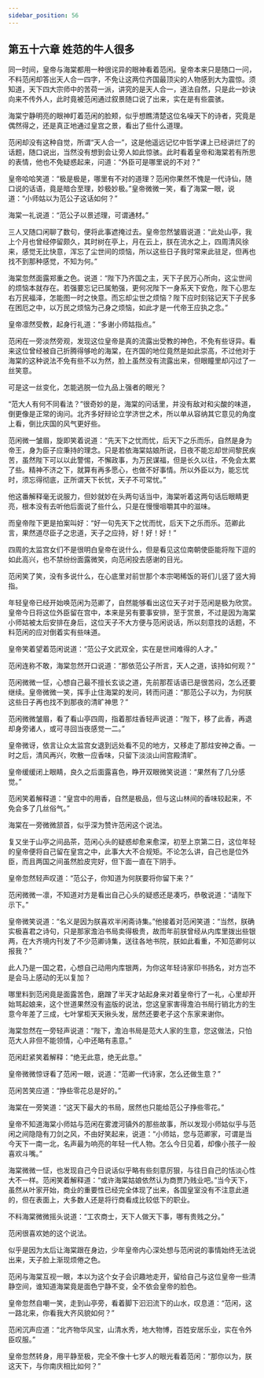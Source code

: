```yaml
---
sidebar_position: 56
---
```


## 第五十六章 **姓范的牛人很多**

同一时间，皇帝与海棠都用一种很诧异的眼神看着范闲。皇帝本来只是随口一问，不料范闲却答出天人合一四字，不免让这两位齐国最顶尖的人物感到大为震惊。须知道，天下四大宗师中的苦荷一派，讲究的是天人合一，道法自然，只是此一妙诀向来不传外人，此时竟被范闲通过叙景随口说了出来，实在是有些震骇。

海棠宁静明亮的眼神盯着范闲的脸颊，似乎想瞧清楚这位名噪天下的诗者，究竟是偶然得之，还是真正地通过皇宫之景，看出了些什么道理。

范闲却没有这种自觉，所谓“天人合一”，这是他遥远记忆中哲学课上已经讲烂了的话题，随口说出，当然没有想到会让旁人如此惊骇。此时看着皇帝和海棠若有所思的表情，他也不免疑惑起来，问道：“外臣可是哪里说的不对？”

皇帝哈哈笑道：“极是极是，哪里有不对的道理？范闲你果然不愧是一代诗仙，随口说的话语，竟是暗合至理，妙极妙极。”皇帝微微一笑，看了海棠一眼，说道：“小师姑以为范公子这话如何？”

海棠一礼说道：“范公子以景述理，可谓通材。”

三人又随口闲聊了数句，便将此事遮掩过去。皇帝忽然皱眉说道：“此处山亭，我上个月也曾经停留颇久，其时树在亭上，月在云上，朕在流水之上，四周清风徐来，感觉无比快意，浑忘了尘世间的烦恼，所以这些日子我时常来此驻足，但再也找不到那种感觉，不知为何。”

海棠忽然面露郑重之色。说道：“陛下乃齐国之主，天下子民万心所向，这尘世间的烦恼本就存在。若强要忘记已属勉强，更何况陛下一身系天下安危，陛下心思左右万民福泽，怎能图一时之快意。而忘却尘世之烦恼？陛下应时刻铭记天下子民多在困厄之中，以万民之烦恼为己身之烦恼，如此才是一代帝王应执之念。”

皇帝凛然受教，起身行礼道：“多谢小师姑指点。”

范闲在一旁淡然旁观，发现这位皇帝是真的流露出受教的神色，不免有些讶异。看来这位曾经被自己折腾得够呛的海棠，在齐国的地位竟然是如此崇高，不过他对于海棠的这种说法不免有些不以为然，脸上虽然没有流露出来，但眼瞳里却闪过了一丝笑意。

可是这一丝变化，怎能逃脱一位九品上强者的眼光？

“范大人有何不同看法？”很奇妙的是，海棠的问话里，并没有敌对和尖酸的味道，倒更像是正常的询问。北齐多好辩论立学济世之术，所以单从容纳其它意见的角度上看，倒比庆国的风气更好些。

范闲微一皱眉，旋即笑着说道：“先天下之忧而忧，后天下之乐而乐，自然是身为帝王，身为臣子应秉持的理念。只是若依海棠姑娘所说，日夜不能忘却世间黎民疾苦，虽然陛下可以以此警惕，不懈政事，为万民谋福，但是长久以往，不免会太累了些。精神不济之下，就算有再多愿心，也做不好事情。所以外臣以为，能忘忧时，须忘得彻底，正所谓天下长忧，天子不可常忧。”

他这番解释毫无说服力，但妙就妙在头两句话当中，海棠听着这两句话后眼睛更亮，根本没有去听他后面说了些什么，只是在慢慢咀嚼其中的滋味。

而皇帝陛下更是拍案叫好：“好一句先天下之忧而忧，后天下之乐而乐。范卿此言，果然道尽臣子之忠道，天子之应持，好！好！好！”

四周的太监宫女们不是很明白皇帝在说什么，但是看见这位南朝使臣能将陛下逗的如此高兴，也不禁纷纷面露微笑，向范闲投去感谢的目光。

范闲笑了笑，没有多说什么，在心底里对前世那个本宗喝稀饭的哥们儿竖了竖大拇指。

年轻皇帝已经开始唤范闲为范卿了，自然能够看出这位天子对于范闲是极为欣赏。皇帝今日将这位外臣留在宫中，本来是另有要事安排，至于赏景，不过是因为海棠小师姑被太后安排在身后，这位天子不大方便与范闲说话，所以刻意找的话题，不料范闲的应对倒着实有些味道。

皇帝笑着望着范闲说道：“范公子文武双全，实在是世间难得的人才。”

范闲连称不敢，海棠忽然开口说道：“那依范公子所言，天人之道，该持如何观？”

范闲微微一怔，心想自己最不擅长玄谈之道，先前那茬话语已是很苦闷，怎么还要继续。皇帝微微一笑，挥手止住海棠的发问，转而问道：“那范公子以为，为何朕这些日子再也找不到那夜的清旷神思？”

范闲微微皱眉，看了看山亭四周，指着那炷香轻声说道：“陛下，移了此香，再退却身旁诸人，或可寻回当夜感觉一二。”

皇帝微讶，依言让众太监宫女退到远处看不见的地方，又移走了那炷安神之香。一时之后，清风再兴，吹散一应香味，只留下淡淡山间宫殿清旷。

皇帝缓缓闭上眼睛，良久之后面露喜色，睁开双眼微笑说道：“果然有了几分感觉。”

范闲笑着解释道：“皇宫中的用香，自然是极品，但与这山林间的香味较起来，不免会多了几丝俗气。”

海棠在一旁微微颔首，似乎深为赞许范闲这个说法。

复又坐于山亭之间品茶，范闲心头的疑惑却愈来愈深，初至上京第二日，这位年轻的皇帝便将自己留在皇宫之中，此事大大不合规矩。不论怎么讲，自己也是位外臣，而且两国之间虽然脸皮完好，但下面一直在下阴手。

皇帝忽然轻声叹道：“范公子，你知道为何朕要将你留下来？”

范闲微微一凛，不知道对方是看出自己心头的疑惑还是凑巧，恭敬说道：“请陛下示下。”

皇帝微笑说道：“名义是因为朕喜欢半闲斋诗集。”他接着对范闲笑道：“当然，朕确实极喜君之诗句，只是那家澹泊书局卖得极贵，故而年前朕曾经从内库里拨出些银两，在大齐境内刊发了不少范卿诗集，送往各地书院，朕如此看重，不知范卿何以报我？”

此人乃是一国之君，心想自己动用内库银两，为你这年轻诗家印书扬名，对方岂不是会马上感动的无以复加？

哪里料到范闲竟是面露苦色，磨蹭了半天才站起身来对着皇帝行了一礼，心里却开始骂起娘来，这个世道果然没有盗版的说法，您这皇家害得澹泊书局行销北方的生意今年差了三成，七叶掌柜天天揪头发，居然还要老子这个东家来谢你。

海棠忽然在一旁轻声说道：“陛下，澹泊书局是范大人家的生意，您这做法，只怕范大人非但不能领情，心中还略有恚意。”

范闲赶紧笑着解释：“绝无此意，绝无此意。”

皇帝微微惊讶看了范闲一眼，说道：“范卿一代诗家，怎么还做生意？”

范闲苦笑应道：“挣些零花总是好的。”

海棠在一旁笑道：“这天下最大的书局，居然也只能给范公子挣些零花。”

皇帝不知道海棠小师姑与范闲在雾渡河镇外的那些故事，所以发现小师姑似乎与范闲之间隐隐有刀剑之风，不由好笑起来，说道：“小师姑，您与范卿家，可谓是当今天下一南一北，名声最为响亮的年轻一代人物。怎么今日见着，却像小孩子一般喜欢斗嘴。”

海棠微微一怔，也发现自己今日说话似乎略有些刻意厉狠，与往日自己的恬淡心性大不一样。范闲笑着解释道：“或许海棠姑娘依然认为商贾乃贱业吧。”当今天下，虽然从叶家开始，商业的重要性已经完全体现了出来，各国皇室没有不注意此道的，但在表面上，大多数人还是将行商看成比较低下的职业。

不料海棠微微摇头说道：“工农商士，天下人做天下事，哪有贵贱之分。”

范闲很喜欢她的这个说法。

似乎是因为太后让海棠跟在身边，少年皇帝内心深处想与范闲说的事情始终无法说出来，天子脸上渐现烦倦之色。

范闲与海棠互视一眼，本以为这个女子会识趣地走开，留给自己与这位皇帝一些清静空间，谁知道海棠竟是面色宁静不变，全不依会皇帝的脸色。

皇帝忽然自嘲一笑，走到山亭旁，看着脚下汩汩流下的山水，叹息道：“范闲，这一路北来，你看我大齐风貌如何？”

范闲沉声应道：“北齐物华风宝，山清水秀，地大物博，百姓安居乐业，实在令外臣叹服。”

皇帝忽然转身，用平静至极，完全不像十七岁人的眼光看着范闲：“那你以为，朕这天下，与你南庆相比如何？”

